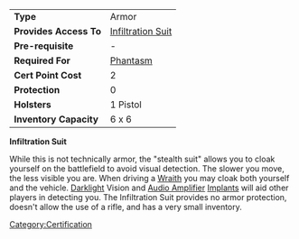 |                        |                                                      |
| ---------------------- | ---------------------------------------------------- |
| **Type**               | Armor                                                |
| **Provides Access To** | [Infiltration Suit](Infiltration_Suit.md) |
| **Pre-requisite**      | \-                                                   |
| **Required For**       | [Phantasm](</Phantasm_(Certification)>)   |
| **Cert Point Cost**    | 2                                                    |
| **Protection**         | 0                                                    |
| **Holsters**           | 1 Pistol                                             |
| **Inventory Capacity** | 6 x 6                                                |

**Infiltration Suit**

While this is not technically armor, the "stealth suit" allows you to
cloak yourself on the battlefield to avoid visual detection. The slower
you move, the less visible you are. When driving a
[Wraith](Wraith.md) you may cloak both yourself and the vehicle.
[Darklight](Darklight.md) Vision and [Audio
Amplifier](Audio_Amplifier.md) [Implants](Implants.md)
will aid other players in detecting you. The Infiltration Suit provides
no armor protection, doesn't allow the use of a rifle, and has a very
small inventory.

[Category:Certification](Category:Certification.md)
